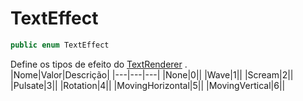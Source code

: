 # TextEffect
```csharp
public enum TextEffect
```
Define os tipos de efeito do [TextRenderer](/API/Claw/Graphics/Systems/TextRenderer.md#TextRenderer) .<br />
|Nome|Valor|Descrição|
|---|---|---|
|None|0||
|Wave|1||
|Scream|2||
|Pulsate|3||
|Rotation|4||
|MovingHorizontal|5||
|MovingVertical|6||
